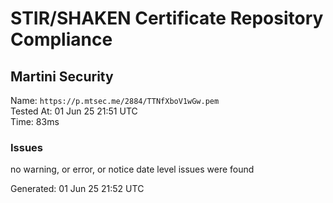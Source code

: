 # STIR/SHAKEN Certificate Repository Compliance

## Martini Security

Name: `https://p.mtsec.me/2884/TTNfXboV1wGw.pem`\
Tested At: 01 Jun 25 21:51 UTC\
Time: 83ms

### Issues

no warning, or error, or notice date level issues were found

Generated: 01 Jun 25 21:52 UTC